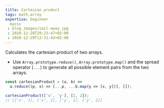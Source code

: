 ```yaml
---
title: Cartesian product
tags: math,array
expertise: beginner
  maciv
 : blog_images/sail-away.jpg
 : 2020-12-28T20:23:47+02:00
 : 2020-12-29T12:31:43+02:00
---
```


Calculates the cartesian product of two arrays.

- Use `Array.prototype.reduce()`, `Array.prototype.map()` and the spread operator (`...`) to generate all possible element pairs from the two arrays.

```js
const cartesianProduct = (a, b) =>
  a.reduce((p, x) => [...p, ...b.map(y => [x, y])], []);
```

```js
cartesianProduct(['x', 'y'], [1, 2]);
// [['x', 1], ['x', 2], ['y', 1], ['y', 2]]
```
